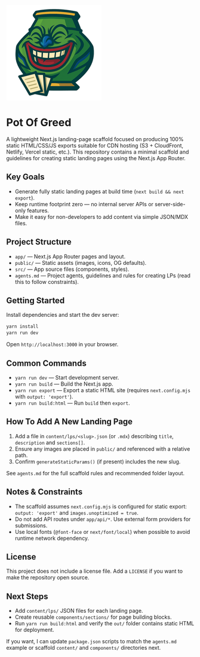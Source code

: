 ![Pot of Greed](./pot-of-greed.png)

# Pot Of Greed

A lightweight Next.js landing-page scaffold focused on producing 100% static HTML/CSS/JS exports suitable for CDN hosting (S3 + CloudFront, Netlify, Vercel static, etc.). This repository contains a minimal scaffold and guidelines for creating static landing pages using the Next.js App Router.

## Key Goals

- Generate fully static landing pages at build time (`next build && next export`).
- Keep runtime footprint zero — no internal server APIs or server-side-only features.
- Make it easy for non-developers to add content via simple JSON/MDX files.

## Project Structure

- `app/` — Next.js App Router pages and layout.
- `public/` — Static assets (images, icons, OG defaults).
- `src/` — App source files (components, styles).
- `agents.md` — Project agents, guidelines and rules for creating LPs (read this to follow constraints).

## Getting Started

Install dependencies and start the dev server:

```powershell
yarn install
yarn run dev
```

Open `http://localhost:3000` in your browser.

## Common Commands

- `yarn run dev` — Start development server.
- `yarn run build` — Build the Next.js app.
- `yarn run export` — Export a static HTML site (requires `next.config.mjs` with `output: 'export'`).
- `yarn run build:html` — Run `build` then `export`.

## How To Add A New Landing Page

1. Add a file in `content/lps/<slug>.json` (or `.mdx`) describing `title`, `description` and `sections[]`.
2. Ensure any images are placed in `public/` and referenced with a relative path.
3. Confirm `generateStaticParams()` (if present) includes the new slug.

See `agents.md` for the full scaffold rules and recommended folder layout.

## Notes & Constraints

- The scaffold assumes `next.config.mjs` is configured for static export: `output: 'export'` and `images.unoptimized = true`.
- Do not add API routes under `app/api/*`. Use external form providers for submissions.
- Use local fonts (`@font-face` or `next/font/local`) when possible to avoid runtime network dependency.

## License

This project does not include a license file. Add a `LICENSE` if you want to make the repository open source.

## Next Steps

- Add `content/lps/` JSON files for each landing page.
- Create reusable `components/sections/` for page building blocks.
- Run `yarn run build:html` and verify the `out/` folder contains static HTML for deployment.

If you want, I can update `package.json` scripts to match the `agents.md` example or scaffold `content/` and `components/` directories next.
